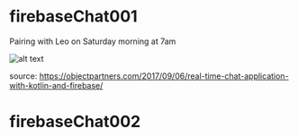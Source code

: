 # firebaseChat001
Pairing with Leo on Saturday morning at 7am

![alt text](https://user-images.githubusercontent.com/10734935/36938530-ca65156e-1ec6-11e8-8959-5f6bc2696e89.png "Image1")

source: https://objectpartners.com/2017/09/06/real-time-chat-application-with-kotlin-and-firebase/
# firebaseChat002
